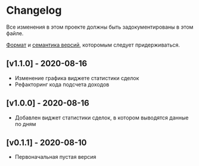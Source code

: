 # Changelog
Все изменения в этом проекте должны быть задокументированы в этом файле.

[Формат](https://keepachangelog.com/en/1.0.0/) и [семантика версий](https://semver.org/lang/ru/),
которомым следует придерживаться.

## [v1.1.0] - 2020-08-16

  - Изменение графика виджете статистики сделок
  - Рефакторинг кода подсчета доходов 

## [v1.0.0] - 2020-08-16

  - Добавлен виджет статистики сделок, в котором выводятся данные по дням

## [v0.1.1] - 2020-08-10

  - Первоначальная пустая версия